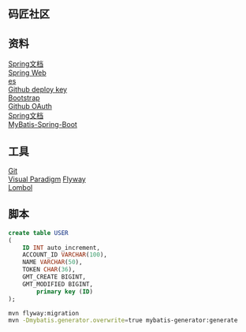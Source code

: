 ## 码匠社区

## 资料
[Spring文档](https://spring.io/guides)  
[Spring Web](https://spring.io/guides/gs/serving-web-content)  
[es](https://elasticsearch.cn/explore)  
[Github deploy key](https://docs.github.com/en/free-pro-team@latest/developers/overview/managing-deploy-keys#deploy-key)  
[Bootstrap](https://v3.bootcss.com/getting-started/)  
[Github OAuth](https://developer.github.com/apps/building-oauth-apps/)  
[Spring文档](https://docs.spring.io/spring-boot/docs/current/reference/htmlsingle/)  
[MyBatis-Spring-Boot](https://mybatis.org/spring-boot-starter/mybatis-spring-boot-autoconfigure/)
## 工具
[Git](https:git-scm.com/download)  
[Visual Paradigm](https://www.visual-paradigm.com/)
[Flyway](https://flywaydb.org/documentation/getstarted/firststeps/maven)  
[Lombol](https://projectlombok.org/)

## 脚本
```sql
create table USER
(
	ID INT auto_increment,
	ACCOUNT_ID VARCHAR(100),
	NAME VARCHAR(50),
	TOKEN CHAR(36),
	GMT_CREATE BIGINT,
	GMT_MODIFIED BIGINT,
		primary key (ID)
);
```
```bash
mvn flyway:migration
mvn -Dmybatis.generator.overwrite=true mybatis-generator:generate
```
